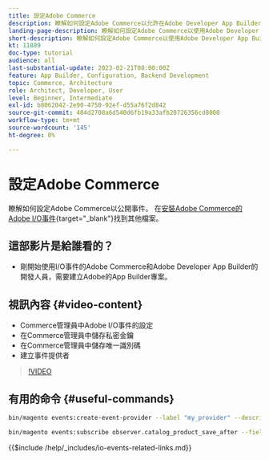 ```yaml
---
title: 設定Adobe Commerce
description: 瞭解如何設定Adobe Commerce以允許在Adobe Developer App Builder中使用事件。
landing-page-description: 瞭解如何設定Adobe Commerce以使用Adobe Developer App Builder使用的事件機制。
short-description: 瞭解如何設定Adobe Commerce以使用Adobe Developer App Builder使用的事件機制。
kt: 11889
doc-type: tutorial
audience: all
last-substantial-update: 2023-02-21T00:00:00Z
feature: App Builder, Configuration, Backend Development
topic: Commerce, Architecture
role: Architect, Developer, User
level: Beginner, Intermediate
exl-id: b8062042-2e90-4750-92ef-d55a76f2d842
source-git-commit: 404d2708a6d540d6fb19a33afb20726356cd8000
workflow-type: tm+mt
source-wordcount: '145'
ht-degree: 0%

---
```


# 設定Adobe Commerce

瞭解如何設定Adobe Commerce以公開事件。 在[安裝Adobe Commerce的Adobe I/O事件](https://developer.adobe.com/commerce/events/get-started/installation/){target="_blank"}找到其他檔案。

## 這部影片是給誰看的？

* 剛開始使用I/O事件的Adobe Commerce和Adobe Developer App Builder的開發人員，需要建立Adobe的App Builder專案。

## 視訊內容 {#video-content}

* Commerce管理員中Adobe I/O事件的設定
* 在Commerce管理員中儲存私密金鑰
* 在Commerce管理員中儲存唯一識別碼
* 建立事件提供者

>[!VIDEO](https://video.tv.adobe.com/v/3415799?quality=12&learn=on)

## 有用的命令 {#useful-commands}

```bash
bin/magento events:create-event-provider --label "my_provider" --description "Provides out-of-process extensibility for Adobe Commerce"

bin/magento events:subscribe observer.catalog_product_save_after --fields=name --fields=price
```

{{$include /help/_includes/io-events-related-links.md}}
